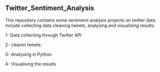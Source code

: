 ## Twitter_Sentiment_Analysis

This repository contains some sentiment analysis projects on twitter data include collecting data cleaning tweets, analysing and visualizing results.

1- Data collecting through Twitter API

2- cleanin tweets.

3- Analysing in Python 

4- Visualising the results
